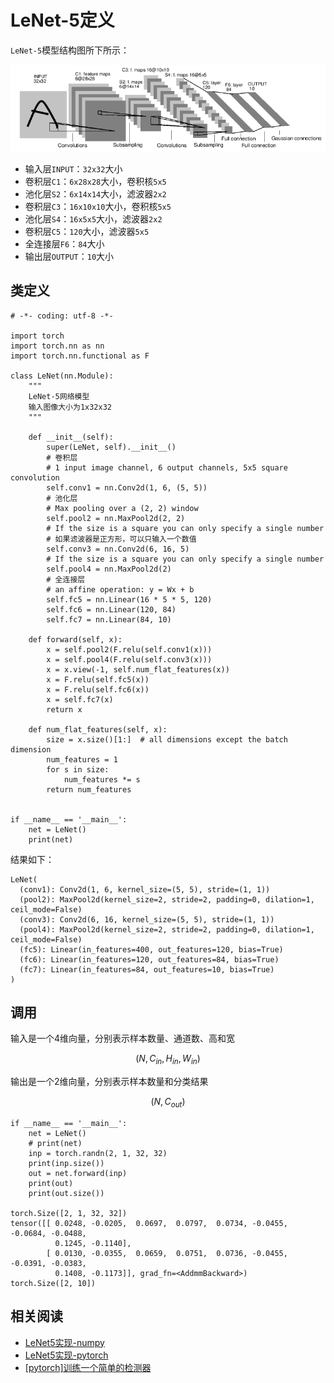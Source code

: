 
# LeNet-5定义

`LeNet-5`模型结构图所下所示：

![](./imgs/mnist.png)

* 输入层`INPUT`：`32x32`大小
* 卷积层`C1`：`6x28x28`大小，卷积核`5x5`
* 池化层`S2`：`6x14x14`大小，滤波器`2x2`
* 卷积层`C3`：`16x10x10`大小，卷积核`5x5`
* 池化层`S4`：`16x5x5`大小，滤波器`2x2`
* 卷积层`C5`：`120`大小，滤波器`5x5`
* 全连接层`F6`：`84`大小
* 输出层`OUTPUT`：`10`大小

## 类定义

```
# -*- coding: utf-8 -*-

import torch
import torch.nn as nn
import torch.nn.functional as F

class LeNet(nn.Module):
    """
    LeNet-5网络模型
    输入图像大小为1x32x32
    """

    def __init__(self):
        super(LeNet, self).__init__()
        # 卷积层
        # 1 input image channel, 6 output channels, 5x5 square convolution
        self.conv1 = nn.Conv2d(1, 6, (5, 5))
        # 池化层
        # Max pooling over a (2, 2) window
        self.pool2 = nn.MaxPool2d(2, 2)
        # If the size is a square you can only specify a single number
        # 如果滤波器是正方形，可以只输入一个数值
        self.conv3 = nn.Conv2d(6, 16, 5)
        # If the size is a square you can only specify a single number
        self.pool4 = nn.MaxPool2d(2)
        # 全连接层
        # an affine operation: y = Wx + b
        self.fc5 = nn.Linear(16 * 5 * 5, 120)
        self.fc6 = nn.Linear(120, 84)
        self.fc7 = nn.Linear(84, 10)

    def forward(self, x):
        x = self.pool2(F.relu(self.conv1(x)))
        x = self.pool4(F.relu(self.conv3(x)))
        x = x.view(-1, self.num_flat_features(x))
        x = F.relu(self.fc5(x))
        x = F.relu(self.fc6(x))
        x = self.fc7(x)
        return x

    def num_flat_features(self, x):
        size = x.size()[1:]  # all dimensions except the batch dimension
        num_features = 1
        for s in size:
            num_features *= s
        return num_features


if __name__ == '__main__':
    net = LeNet()
    print(net)
```

结果如下：

```
LeNet(
  (conv1): Conv2d(1, 6, kernel_size=(5, 5), stride=(1, 1))
  (pool2): MaxPool2d(kernel_size=2, stride=2, padding=0, dilation=1, ceil_mode=False)
  (conv3): Conv2d(6, 16, kernel_size=(5, 5), stride=(1, 1))
  (pool4): MaxPool2d(kernel_size=2, stride=2, padding=0, dilation=1, ceil_mode=False)
  (fc5): Linear(in_features=400, out_features=120, bias=True)
  (fc6): Linear(in_features=120, out_features=84, bias=True)
  (fc7): Linear(in_features=84, out_features=10, bias=True)
)
```

## 调用

输入是一个4维向量，分别表示样本数量、通道数、高和宽

$$\left(N, C_{i n}, H_{i n}, W_{i n}\right)$$

输出是一个2维向量，分别表示样本数量和分类结果

$$ 
\left(N, C_{o u t}\right)
 $$

```
if __name__ == '__main__':
    net = LeNet()
    # print(net)
    inp = torch.randn(2, 1, 32, 32)
    print(inp.size())
    out = net.forward(inp)
    print(out)
    print(out.size())

torch.Size([2, 1, 32, 32])
tensor([[ 0.0248, -0.0205,  0.0697,  0.0797,  0.0734, -0.0455, -0.0684, -0.0488,
          0.1245, -0.1140],
        [ 0.0130, -0.0355,  0.0659,  0.0751,  0.0736, -0.0455, -0.0391, -0.0383,
          0.1408, -0.1173]], grad_fn=<AddmmBackward>)
torch.Size([2, 10])
```

## 相关阅读

* [LeNet5实现-numpy](https://blog.zhujian.life/posts/c300ea0f.html)
* [LeNet5实现-pytorch](https://blog.zhujian.life/posts/a2db6d6b.html)
* [[pytorch]训练一个简单的检测器](https://blog.zhujian.life/posts/5bfa4e56.html)